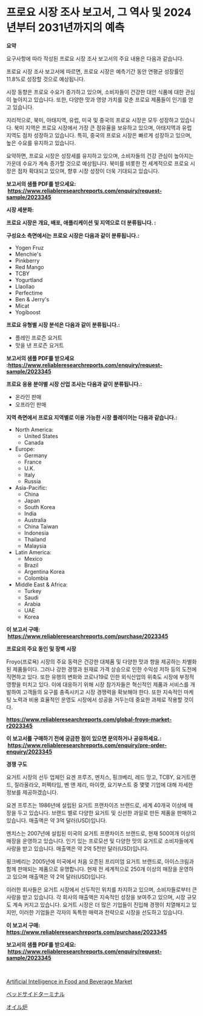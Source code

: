 <p><h1>프로요 시장 조사 보고서, 그 역사 및 2024년부터 2031년까지의 예측</h1></p><p><strong>요약</strong></p>
<p><p>요구사항에 따라 작성된 프로요 시장 조사 보고서의 주요 내용은 다음과 같습니다.</p><p>프로요 시장 조사 보고서에 따르면, 프로요 시장은 예측기간 동안 연평균 성장률인 11.8%로 성장할 것으로 예상됩니다.</p><p>시장 동향은 프로요 수요가 증가하고 있으며, 소비자들이 건강한 대안 식품에 대한 관심이 높아지고 있습니다. 또한, 다양한 맛과 영양 가치를 갖춘 프로요 제품들이 인기를 얻고 있습니다.</p><p>지리적으로, 북미, 아태지역, 유럽, 미국 및 중국의 프로요 시장은 모두 성장하고 있습니다. 북미 지역은 프로요 시장에서 가장 큰 점유율을 보유하고 있으며, 아태지역과 유럽 지역도 점차 성장하고 있습니다. 특히, 중국의 프로요 시장은 빠르게 성장하고 있으며, 높은 수요를 유지하고 있습니다.</p><p>요약하면, 프로요 시장은 성장세를 유지하고 있으며, 소비자들의 건강 관심이 높아지는 가운데 수요가 계속 증가할 것으로 예상됩니다. 북미를 비롯한 전 세계적으로 프로요 시장은 점차 확대되고 있으며, 향후 시장 성장이 더욱 기대되고 있습니다.</p></p>
<p><strong>보고서의 샘플 PDF를 받으세요: &nbsp;<a href="https://www.reliableresearchreports.com/enquiry/request-sample/2023345">https://www.reliableresearchreports.com/enquiry/request-sample/2023345</a></strong></p>
<p><strong>시장 세분화:</strong></p>
<p><strong> 프로요 시장은 개요, 배포, 애플리케이션 및 지역으로 더 분류됩니다. :</strong></p>
<p><strong>구성요소 측면에서는 프로요 시장은 다음과 같이 분류됩니다.:</strong></p>
<p><ul><li>Yogen Fruz</li><li>Menchie's</li><li>Pinkberry</li><li>Red Mango</li><li>TCBY</li><li>Yogurtland</li><li>Llaollao</li><li>Perfectime</li><li>Ben & Jerry's</li><li>Micat</li><li>Yogiboost</li></ul></p>
<p><strong> 프로요 유형별 시장 분석은 다음과 같이 분류됩니다.:</strong></p>
<p><ul><li>플레인 프로즌 요거트</li><li>맛을 낸 프로즌 요거트</li></ul></p>
<p><strong>보고서의 샘플 PDF를 받으세요 :<a href="https://www.reliableresearchreports.com/enquiry/request-sample/2023345">https://www.reliableresearchreports.com/enquiry/request-sample/2023345</a></strong></p>
<p><strong> 프로요 응용 분야별 시장 산업 조사는 다음과 같이 분류됩니다.:</strong></p>
<p><ul><li>온라인 판매</li><li>오프라인 판매</li></ul></p>
<p><strong>지역 측면에서 프로요 지역별로 이용 가능한 시장 플레이어는 다음과 같습니다.:</strong></p>
<p><ul>
    <li>
        North America:
        <ul>
            <li>United States</li>
            <li>Canada</li>
        </ul>
    </li>
    <li>
        Europe:
        <ul>
            <li>Germany</li>
            <li>France</li>
            <li>U.K.</li>
            <li>Italy</li>
            <li>Russia</li>
        </ul>
    </li>
    <li>
        Asia-Pacific:
        <ul>
            <li>China</li>
            <li>Japan</li>
            <li>South Korea</li>
            <li>India</li>
            <li>Australia</li>
            <li>China Taiwan</li>
            <li>Indonesia</li>
            <li>Thailand</li>
            <li>Malaysia</li>
        </ul>
    </li>
    <li>
        Latin America:
        <ul>
            <li>Mexico</li>
            <li>Brazil</li>
            <li>Argentina Korea</li>
            <li>Colombia</li>
        </ul>
    </li>
    <li>
        Middle East & Africa:
        <ul>
            <li>Turkey</li>
            <li>Saudi</li>
            <li>Arabia</li>
            <li>UAE</li>
            <li>Korea</li>
        </ul>
    </li>
    </ul></p>
<p><strong>이 보고서 구매: &nbsp;<a href="https://www.reliableresearchreports.com/purchase/2023345">https://www.reliableresearchreports.com/purchase/2023345</a></strong></p>
<p><strong>프로요의 주요 동인 및 장벽 시장</strong></p>
<p><p>Froyo(프로욕) 시장의 주요 동력은 건강한 대체품 및 다양한 맛과 향을 제공하는 차별화된 제품들이다. 그러나 강한 경쟁과 원재료 가격 상승으로 인한 수익성 저하 등의 도전에 직면하고 있다. 또한 유행의 변화와 코로나19로 인한 외식산업의 위축도 시장에 부정적 영향을 미치고 있다. 이에 대응하기 위해 시장 참가자들은 혁신적인 제품과 서비스를 개발하여 고객들의 요구를 충족시키고 시장 경쟁력을 확보해야 한다. 또한 지속적인 마케팅 노력과 비용 효율적인 운영도 시장에서 성공을 거두는데 중요한 과제로 작용할 것이다.</p></p>
<p><strong><a href="https://www.reliableresearchreports.com/global-froyo-market-r2023345">https://www.reliableresearchreports.com/global-froyo-market-r2023345</a></strong></p>
<p><strong>이 보고서를 구매하기 전에 궁금한 점이 있으면 문의하거나 공유하세요.: &nbsp;<a href="https://www.reliableresearchreports.com/enquiry/pre-order-enquiry/2023345">https://www.reliableresearchreports.com/enquiry/pre-order-enquiry/2023345</a></strong></p>
<p><strong>경쟁 구도</strong></p>
<p><p>요거트 시장의 선두 업체인 요겐 프루즈, 멘치스, 핑크베리, 레드 망고, TCBY, 요거트랜드, 질라올라오, 퍼펙타임, 벤 앤 제리, 마이캣, 요기부스트 중 몇몇 기업에 대해 자세한 정보를 제공하겠습니다.</p><p>요겐 프루즈는 1986년에 설립된 요거트 프랜차이즈 브랜드로, 세계 40개국 이상에 매장을 두고 있습니다. 브랜드 별로 다양한 요거트 및 신선한 과일로 만든 제품을 판매하고 있습니다. 매출액은 약 3억 달러(USD)입니다.</p><p>멘치스는 2007년에 설립된 미국의 요거트 프랜차이즈 브랜드로, 현재 500여개 이상의 매장을 운영하고 있습니다. 인기 있는 프로모션 및 다양한 맛의 요거트로 소비자들에게 사랑을 받고 있습니다. 매출액은 약 2억 5천만 달러(USD)입니다.</p><p>핑크베리는 2005년에 미국에서 처음 오픈된 프리미엄 요거트 브랜드로, 아이스크림과 함께 판매되는 제품으로 유명합니다. 현재 전 세계적으로 250개 이상의 매장을 운영하고 있으며 매출액은 약 2억 달러(USD)입니다.</p><p>이러한 회사들은 요거트 시장에서 선두적인 위치를 차지하고 있으며, 소비자들로부터 큰 사랑을 받고 있습니다. 각 회사의 매출액은 지속적인 성장을 보여주고 있으며, 시장 규모도 계속 커지고 있습니다. 요거트 시장은 더 많은 기업들이 진입해 경쟁이 치열해지고 있지만, 이러한 기업들은 각자의 독특한 매력과 전략으로 시장을 선도하고 있습니다.</p></p>
<p><strong>이 보고서 구매: &nbsp; <a href="https://www.reliableresearchreports.com/purchase/2023345">https://www.reliableresearchreports.com/purchase/2023345</a></strong></p>
<p><strong>보고서의 샘플 PDF를 받으세요: &nbsp;<a href="https://www.reliableresearchreports.com/enquiry/request-sample/2023345">https://www.reliableresearchreports.com/enquiry/request-sample/2023345</a></strong><strong></strong></p>
<p>&nbsp;</p>
<p><p><a href="https://github.com/Chiragrp22/Market-Research-Report-List-4/blob/main/artificial-intelligence-in-food-and-beverage-market.md">Artificial Intelligence in Food and Beverage Market</a></p><p><a href="https://medium.com/@lonnyguann/2024%E5%B9%B4%E3%81%8B%E3%82%892031%E5%B9%B4%E3%81%BE%E3%81%A7%E3%81%AE%E3%83%99%E3%83%83%E3%83%89%E3%82%B5%E3%82%A4%E3%83%89%E3%82%BF%E3%83%BC%E3%83%9F%E3%83%8A%E3%83%AB%E5%B8%82%E5%A0%B4%E5%88%86%E6%9E%90%E3%81%A8%E3%82%B5%E3%82%A4%E3%82%BA%E4%BA%88%E6%B8%AC-1269465a9cf5">ベッドサイドターミナル</a></p><p><a href="https://medium.com/@lonnyguann/%E3%82%AA%E3%82%A4%E3%83%AB%E3%83%95%E3%82%A1%E3%83%BC%E3%83%8D%E3%82%B9%E5%B8%82%E5%A0%B4-2031%E5%B9%B4%E3%81%BE%E3%81%A7%E3%81%AE%E6%88%90%E5%8A%9F%E3%81%99%E3%82%8B%E3%83%93%E3%82%B8%E3%83%8D%E3%82%B9%E6%88%A6%E7%95%A5%E3%81%AE%E9%8D%B5-9844298001e0">オイル炉</a></p></p>